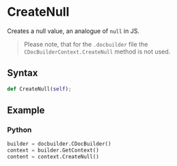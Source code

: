 # CreateNull

Creates a null value, an analogue of `null` in JS.

> Please note, that for the `.docbuilder` file the `CDocBuilderContext.CreateNull` method is not used.

## Syntax

```py
def CreateNull(self);
```

## Example

### Python

``` py
builder = docbuilder.CDocBuilder()
context = builder.GetContext()
content = context.CreateNull()
```

